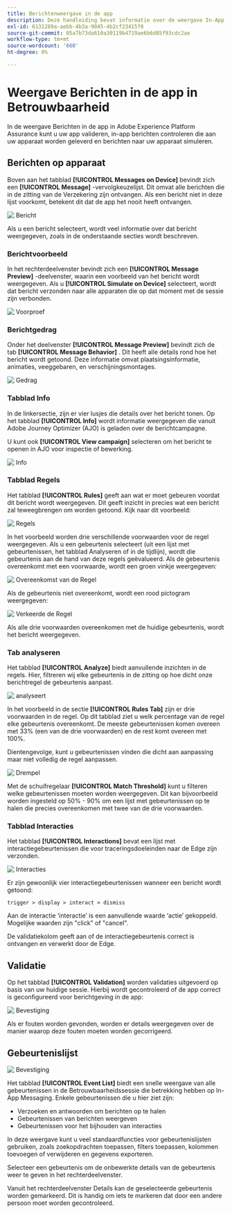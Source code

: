 ```yaml
---
title: Berichtenweergave in de app
description: Deze handleiding bevat informatie over de weergave In-App Messaging in Adobe Experience Platform Assurance.
exl-id: 6131289a-aebb-4b3a-9045-4b2cf23415f8
source-git-commit: 05a7b73da610a30119b4719ae6b6d85f93cdc2ae
workflow-type: tm+mt
source-wordcount: '660'
ht-degree: 0%

---
```


# Weergave Berichten in de app in Betrouwbaarheid

In de weergave Berichten in de app in Adobe Experience Platform Assurance kunt u uw app valideren, in-app berichten controleren die aan uw apparaat worden geleverd en berichten naar uw apparaat simuleren.

## Berichten op apparaat

Boven aan het tabblad **[!UICONTROL Messages on Device]** bevindt zich een **[!UICONTROL Message]** -vervolgkeuzelijst. Dit omvat alle berichten die in de zitting van de Verzekering zijn ontvangen. Als een bericht niet in deze lijst voorkomt, betekent dit dat de app het nooit heeft ontvangen.

![&#x200B; Bericht &#x200B;](./images/in-app-messaging/message.png)

Als u een bericht selecteert, wordt veel informatie over dat bericht weergegeven, zoals in de onderstaande secties wordt beschreven.

### Berichtvoorbeeld

In het rechterdeelvenster bevindt zich een **[!UICONTROL Message Preview]** -deelvenster, waarin een voorbeeld van het bericht wordt weergegeven. Als u **[!UICONTROL Simulate on Device]** selecteert, wordt dat bericht verzonden naar alle apparaten die op dat moment met de sessie zijn verbonden.

![&#x200B; Voorproef &#x200B;](./images/in-app-messaging/preview.png)

### Berichtgedrag

Onder het deelvenster **[!UICONTROL Message Preview]** bevindt zich de tab **[!UICONTROL Message Behavior]** . Dit heeft alle details rond hoe het bericht wordt getoond. Deze informatie omvat plaatsingsinformatie, animaties, veeggebaren, en verschijningsmontages.

![&#x200B; Gedrag &#x200B;](./images/in-app-messaging/gestures.png)

### Tabblad Info

In de linkersectie, zijn er vier lusjes die details over het bericht tonen. Op het tabblad **[!UICONTROL Info]** wordt informatie weergegeven die vanuit Adobe Journey Optimizer (AJO) is geladen over de berichtcampagne.

U kunt ook **[!UICONTROL View campaign]** selecteren om het bericht te openen in AJO voor inspectie of bewerking.

![&#x200B; Info &#x200B;](./images/in-app-messaging/info.png)

### Tabblad Regels

Het tabblad **[!UICONTROL Rules]** geeft aan wat er moet gebeuren voordat dit bericht wordt weergegeven. Dit geeft inzicht in precies wat een bericht zal teweegbrengen om worden getoond. Kijk naar dit voorbeeld:

![&#x200B; Regels &#x200B;](./images/in-app-messaging/rules.png)

In het voorbeeld worden drie verschillende voorwaarden voor de regel weergegeven. Als u een gebeurtenis selecteert (uit een lijst met gebeurtenissen, het tabblad Analyseren of in de tijdlijn), wordt die gebeurtenis aan de hand van deze regels geëvalueerd. Als de gebeurtenis overeenkomt met een voorwaarde, wordt een groen vinkje weergegeven:

![&#x200B; Overeenkomst van de Regel &#x200B;](./images/in-app-messaging/rule-match.png)

Als de gebeurtenis niet overeenkomt, wordt een rood pictogram weergegeven:

![&#x200B; Verkeerde de Regel &#x200B;](./images/in-app-messaging/rule-mismatch.png)

Als alle drie voorwaarden overeenkomen met de huidige gebeurtenis, wordt het bericht weergegeven.

### Tab analyseren

Het tabblad **[!UICONTROL Analyze]** biedt aanvullende inzichten in de regels. Hier, filtreren wij elke gebeurtenis in de zitting op hoe dicht onze berichtregel de gebeurtenis aanpast.

![&#x200B; analyseert &#x200B;](./images/in-app-messaging/analyze.png)

In het voorbeeld in de sectie **[!UICONTROL Rules Tab]** zijn er drie voorwaarden in de regel. Op dit tabblad ziet u welk percentage van de regel elke gebeurtenis overeenkomt. De meeste gebeurtenissen komen overeen met 33% (een van de drie voorwaarden) en de rest komt overeen met 100%.

Dientengevolge, kunt u gebeurtenissen vinden die dicht aan aanpassing maar niet volledig de regel aanpassen.

![&#x200B; Drempel &#x200B;](./images/in-app-messaging/threshold.png)

Met de schuifregelaar **[!UICONTROL Match Threshold]** kunt u filteren welke gebeurtenissen moeten worden weergegeven. Dit kan bijvoorbeeld worden ingesteld op 50% - 90% om een lijst met gebeurtenissen op te halen die precies overeenkomen met twee van de drie voorwaarden.

### Tabblad Interacties

Het tabblad **[!UICONTROL Interactions]** bevat een lijst met interactiegebeurtenissen die voor traceringsdoeleinden naar de Edge zijn verzonden.

![&#x200B; Interacties &#x200B;](./images/in-app-messaging/interactions.png)

Er zijn gewoonlijk vier interactiegebeurtenissen wanneer een bericht wordt getoond:

```
trigger > display > interact > dismiss
```

Aan de interactie ‘interactie’ is een aanvullende waarde ‘actie’ gekoppeld. Mogelijke waarden zijn &quot;click&quot; of &quot;cancel&quot;.

De validatiekolom geeft aan of de interactiegebeurtenis correct is ontvangen en verwerkt door de Edge.

## Validatie

Op het tabblad **[!UICONTROL Validation]** worden validaties uitgevoerd op basis van uw huidige sessie. Hierbij wordt gecontroleerd of de app correct is geconfigureerd voor berichtgeving in de app:

![&#x200B; Bevestiging &#x200B;](./images/in-app-messaging/validation.png)

Als er fouten worden gevonden, worden er details weergegeven over de manier waarop deze fouten moeten worden gecorrigeerd.

## Gebeurtenislijst

![&#x200B; Bevestiging &#x200B;](./images/in-app-messaging/event-list.png)

Het tabblad **[!UICONTROL Event List]** biedt een snelle weergave van alle gebeurtenissen in de Betrouwbaarheidssessie die betrekking hebben op In-App Messaging. Enkele gebeurtenissen die u hier ziet zijn:

* Verzoeken en antwoorden om berichten op te halen
* Gebeurtenissen van berichten weergeven
* Gebeurtenissen voor het bijhouden van interacties

In deze weergave kunt u veel standaardfuncties voor gebeurtenislijsten gebruiken, zoals zoekopdrachten toepassen, filters toepassen, kolommen toevoegen of verwijderen en gegevens exporteren.

Selecteer een gebeurtenis om de onbewerkte details van de gebeurtenis weer te geven in het rechterdeelvenster.

Vanuit het rechterdeelvenster Details kan de geselecteerde gebeurtenis worden gemarkeerd. Dit is handig om iets te markeren dat door een andere persoon moet worden gecontroleerd.
